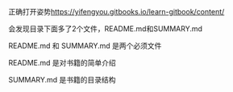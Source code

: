 
正确打开姿势<https://yifengyou.gitbooks.io/learn-gitbook/content/>

会发现目录下面多了2个文件，README.md和SUMMARY.md

README.md 和 SUMMARY.md 是两个必须文件

README.md 是对书籍的简单介绍

SUMMARY.md 是书籍的目录结构
